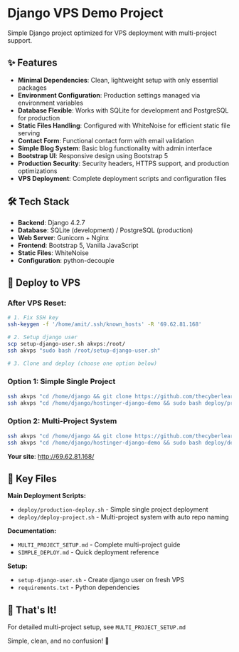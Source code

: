 # Django VPS Demo Project

Simple Django project optimized for VPS deployment with multi-project support.

## ✨ Features

- **Minimal Dependencies**: Clean, lightweight setup with only essential packages
- **Environment Configuration**: Production settings managed via environment variables
- **Database Flexible**: Works with SQLite for development and PostgreSQL for production
- **Static Files Handling**: Configured with WhiteNoise for efficient static file serving
- **Contact Form**: Functional contact form with email validation
- **Simple Blog System**: Basic blog functionality with admin interface
- **Bootstrap UI**: Responsive design using Bootstrap 5
- **Production Security**: Security headers, HTTPS support, and production optimizations
- **VPS Deployment**: Complete deployment scripts and configuration files

## 🛠 Tech Stack

- **Backend**: Django 4.2.7
- **Database**: SQLite (development) / PostgreSQL (production)
- **Web Server**: Gunicorn + Nginx
- **Frontend**: Bootstrap 5, Vanilla JavaScript
- **Static Files**: WhiteNoise
- **Configuration**: python-decouple

## 🚀 Deploy to VPS

### After VPS Reset:
```bash
# 1. Fix SSH key
ssh-keygen -f '/home/amit/.ssh/known_hosts' -R '69.62.81.168'

# 2. Setup django user  
scp setup-django-user.sh akvps:/root/
ssh akvps "sudo bash /root/setup-django-user.sh"

# 3. Clone and deploy (choose one option below)
```

### Option 1: Simple Single Project
```bash
ssh akvps "cd /home/django && git clone https://github.com/thecyberlearn/hostinger-django-demo.git"
ssh akvps "cd /home/django/hostinger-django-demo && sudo bash deploy/production-deploy.sh"
```

### Option 2: Multi-Project System  
```bash
ssh akvps "cd /home/django && git clone https://github.com/thecyberlearn/hostinger-django-demo.git"
ssh akvps "cd /home/django/hostinger-django-demo && sudo bash deploy/deploy-project.sh https://github.com/thecyberlearn/hostinger-django-demo.git"
```

**Your site**: http://69.62.81.168/

## 📁 Key Files

**Main Deployment Scripts:**
- `deploy/production-deploy.sh` - Simple single project deployment
- `deploy/deploy-project.sh` - Multi-project system with auto repo naming

**Documentation:**
- `MULTI_PROJECT_SETUP.md` - Complete multi-project guide  
- `SIMPLE_DEPLOY.md` - Quick deployment reference

**Setup:**
- `setup-django-user.sh` - Create django user on fresh VPS
- `requirements.txt` - Python dependencies

## 🎯 That's It!

For detailed multi-project setup, see `MULTI_PROJECT_SETUP.md`

Simple, clean, and no confusion! 🚀